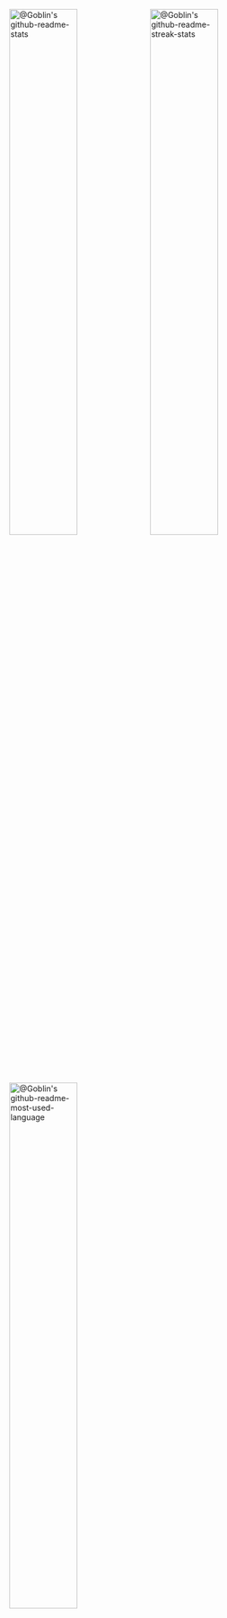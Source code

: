 <p align="center">

<a href="https://github.com/hthanggg0221?tab=repositories"><img src="https://github-readme-stats-one-bice.vercel.app/api?username=hthanggg0221&theme=gotham&show_icons=true&count_private=true&hide_border=true&role=OWNER,ORGANIZATION_MEMBER,COLLABORATOR"  width="49%" alt="@Goblin's github-readme-stats"/></a>
<a href="https://github.com/hthanggg0221?tab=stars"><img src="https://github-readme-streak-stats.herokuapp.com?user=hthanggg0221&theme=gotham&hide_border=true&date_format=M%20j%5B%2C%20Y%5D"  width="49%" alt="@Goblin's github-readme-streak-stats"/></a>
<a href="https://github.com/hthanggg0221?tab=skills"><img src="https://github-readme-stats.vercel.app/api/top-langs?username=hthanggg0221&show_icons=true&locale=en&layout=compact"  width="49%" alt="@Goblin's github-readme-most-used-language"/></a>

